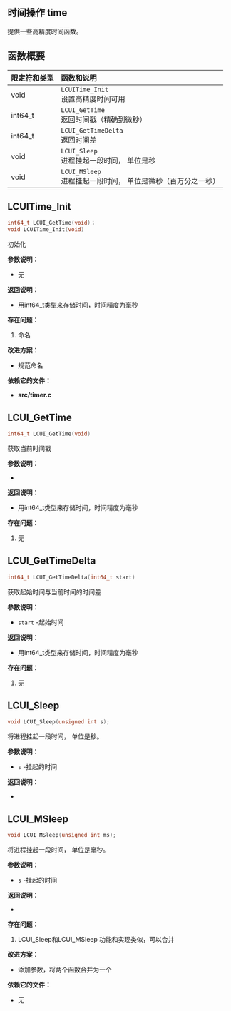 ## 时间操作 time

提供一些高精度时间函数。

## 函数概要

| 限定符和类型 | 函数和说明                                                   |
| :----------- | :----------------------------------------------------------- |
| void         | `LCUITime_Init` <br />设置高精度时间可用                     |
| int64_t      | `LCUI_GetTime`<br />返回时间戳（精确到微秒）                 |
| int64_t      | `LCUI_GetTimeDelta`<br />返回时间差                          |
| void         | `LCUI_Sleep`<br />进程挂起一段时间， 单位是秒                |
| void         | `LCUI_MSleep`<br />进程挂起一段时间， 单位是微秒（百万分之一秒） |


## LCUITime_Init

```c
int64_t LCUI_GetTime(void)；
void LCUITime_Init(void)
```

初始化

**参数说明：**

- 无

**返回说明：**

- 用int64_t类型来存储时间，时间精度为毫秒

**存在问题：**

1. 命名

**改进方案：**

- 规范命名

**依赖它的文件：**

- **src/timer.c**

## LCUI_GetTime

```c
int64_t LCUI_GetTime(void)
```

获取当前时间戳

**参数说明：**

- 

**返回说明：**

- 用int64_t类型来存储时间，时间精度为毫秒

**存在问题：**

1. 无



## LCUI_GetTimeDelta

```c
int64_t LCUI_GetTimeDelta(int64_t start)
```

获取起始时间与当前时间的时间差

**参数说明：**

- `start` -起始时间

**返回说明：**

- 用int64_t类型来存储时间，时间精度为毫秒

**存在问题：**

1. 无



## LCUI_Sleep

```c
void LCUI_Sleep(unsigned int s);
```

将进程挂起一段时间， 单位是秒。

**参数说明：**

- `s` -挂起的时间

**返回说明：**

- 

## LCUI_MSleep

```c
void LCUI_MSleep(unsigned int ms);
```

将进程挂起一段时间， 单位是毫秒。

**参数说明：**

- `s` -挂起的时间

**返回说明：**

- 

**存在问题：**

1. LCUI_Sleep和LCUI_MSleep 功能和实现类似，可以合并

**改进方案：**

- 添加参数，将两个函数合并为一个

**依赖它的文件：**

- 无
